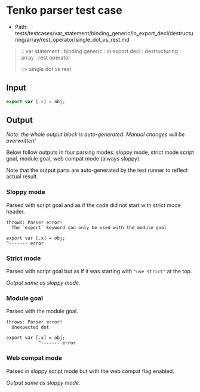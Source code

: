 # Tenko parser test case

- Path: tests/testcases/var_statement/binding_generic/in_export_decl/destructuring/array/rest_operator/single_dot_vs_rest.md

> :: var statement : binding generic : in export decl : destructuring : array : rest operator
>
> ::> single dot vs rest

## Input


`````js
export var [.x] = obj;
`````

## Output

_Note: the whole output block is auto-generated. Manual changes will be overwritten!_

Below follow outputs in four parsing modes: sloppy mode, strict mode script goal, module goal, web compat mode (always sloppy).

Note that the output parts are auto-generated by the test runner to reflect actual result.

### Sloppy mode

Parsed with script goal and as if the code did not start with strict mode header.

`````
throws: Parser error!
  The `export` keyword can only be used with the module goal

export var [.x] = obj;
^------- error
`````

### Strict mode

Parsed with script goal but as if it was starting with `"use strict"` at the top.

_Output same as sloppy mode._

### Module goal

Parsed with the module goal.

`````
throws: Parser error!
  Unexpected dot

export var [.x] = obj;
            ^------- error
`````


### Web compat mode

Parsed in sloppy script mode but with the web compat flag enabled.

_Output same as sloppy mode._
